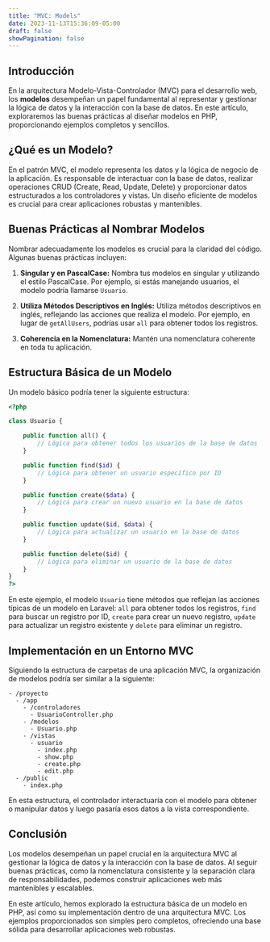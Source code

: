 ```yaml
---
title: "MVC: Models"
date: 2023-11-13T15:36:09-05:00
draft: false
showPagination: false
---
```


## Introducción

En la arquitectura Modelo-Vista-Controlador (MVC) para el desarrollo web, los **modelos** desempeñan un papel fundamental al representar y gestionar la lógica de datos y la interacción con la base de datos. En este artículo, exploraremos las buenas prácticas al diseñar modelos en PHP, proporcionando ejemplos completos y sencillos.

## ¿Qué es un Modelo?

En el patrón MVC, el modelo representa los datos y la lógica de negocio de la aplicación. Es responsable de interactuar con la base de datos, realizar operaciones CRUD (Create, Read, Update, Delete) y proporcionar datos estructurados a los controladores y vistas. Un diseño eficiente de modelos es crucial para crear aplicaciones robustas y mantenibles.

## Buenas Prácticas al Nombrar Modelos

Nombrar adecuadamente los modelos es crucial para la claridad del código. Algunas buenas prácticas incluyen:

1. **Singular y en PascalCase:** Nombra tus modelos en singular y utilizando el estilo PascalCase. Por ejemplo, si estás manejando usuarios, el modelo podría llamarse `Usuario`.

2. **Utiliza Métodos Descriptivos en Inglés:** Utiliza métodos descriptivos en inglés, reflejando las acciones que realiza el modelo. Por ejemplo, en lugar de `getAllUsers`, podrías usar `all` para obtener todos los registros.

3. **Coherencia en la Nomenclatura:** Mantén una nomenclatura coherente en toda tu aplicación.

## Estructura Básica de un Modelo

Un modelo básico podría tener la siguiente estructura:

```php
<?php

class Usuario {

    public function all() {
        // Lógica para obtener todos los usuarios de la base de datos
    }

    public function find($id) {
        // Lógica para obtener un usuario específico por ID
    }

    public function create($data) {
        // Lógica para crear un nuevo usuario en la base de datos
    }

    public function update($id, $data) {
        // Lógica para actualizar un usuario en la base de datos
    }

    public function delete($id) {
        // Lógica para eliminar un usuario de la base de datos
    }
}
?>
```

En este ejemplo, el modelo `Usuario` tiene métodos que reflejan las acciones típicas de un modelo en Laravel: `all` para obtener todos los registros, `find` para buscar un registro por ID, `create` para crear un nuevo registro, `update` para actualizar un registro existente y `delete` para eliminar un registro.

## Implementación en un Entorno MVC

Siguiendo la estructura de carpetas de una aplicación MVC, la organización de modelos podría ser similar a la siguiente:

```
- /proyecto
  - /app
    - /controladores
      - UsuarioController.php
    - /modelos
      - Usuario.php
    - /vistas
      - usuario
        - index.php
        - show.php
        - create.php
        - edit.php
  - /public
    - index.php
```

En esta estructura, el controlador interactuaría con el modelo para obtener o manipular datos y luego pasaría esos datos a la vista correspondiente.

## Conclusión

Los modelos desempeñan un papel crucial en la arquitectura MVC al gestionar la lógica de datos y la interacción con la base de datos. Al seguir buenas prácticas, como la nomenclatura consistente y la separación clara de responsabilidades, podemos construir aplicaciones web más mantenibles y escalables.

En este artículo, hemos explorado la estructura básica de un modelo en PHP, así como su implementación dentro de una arquitectura MVC. Los ejemplos proporcionados son simples pero completos, ofreciendo una base sólida para desarrollar aplicaciones web robustas.

